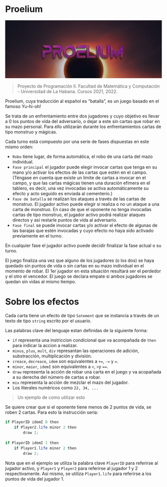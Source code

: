 # Proelium

![](proelium.png)

> Proyecto de Programación II.
> Facultad de Matemática y Computación - Universidad de La Habana.
> Cursos 2021, 2022.

Proelium, cuya traducción al español es “batalla”, es un juego basado en el famoso Yu-hi-oh!

Se trata de un enfrentamiento entre dos jugadores y cuyo objetivo es llevar a 0 los puntos de vida del adversario, o dejar a este sin cartas que robar en su mazo personal.
Para ello utilizarán durante los enfrentamientos cartas de tipo monstruo y mágicas.

Cada turno está compuesto por una serie de fases dispuestas en este mismo orden:

- `Robo` tiene lugar, de forma automática, el robo de una carta del mazo individual.
- `Fase principal`  el jugador puede elegir invocar cartas que tenga en su mano y/o activar los efectos de las cartas que estén en el campo.
(Téngase en cuenta que existe un límite de cartas a invocar en el campo, y que las cartas mágicas tienen una duración efímera en el tablero, es decir, una vez invocadas se activa automáticamente su efecto y acto seguido es enviada al cementerio.)
- `Fase de batalla` se realizan los ataques a través de las cartas de monstruo. El jugador activo puede elegir si realiza o no un ataque a una carta de monstruo. En caso de que el oponente no tenga invocadas cartas de tipo monstruo, el jugador activo podrá realizar ataques directos y así restarle puntos de vida al adversario. 
- `Fase final` se puede invocar cartas y/o activar el efecto de algunas de las barajas que estén invocadas y cuyo efecto no haya sido activado previamente en el turno.

En cualquier fase el jugador activo puede decidir finalizar la fase actual o su turno.

El juego finaliza una vez que alguno de los jugadores (o los dos) se haya quedado sin puntos de vida o sin cartas en su mazo individual en el momento de robar. El 1er jugador en esta situación resultará ser el perdedor y el otro el vencedor. El juego se declara empate si ambos jugadores se quedan sin vidas al mismo tiempo.

# Sobre los efectos

Cada carta tiene un efecto de tipo `Satement` que se instancia a través de un texto de tipo `string` escrito por el usuario.

Las palabras clave del lenguaje estan definidas de la siguiente forma:

- `if` representa una instriccion condicional que va acompañada de `then` para indicar la accion a realizar.
- `minus`, `plus`, `mult`, `div` represantan las operaciones de adición, substracción, multiplicación y división.
- `creace`, `decreace`, `idem` son equivalentes a `+=`, `-=` y `=`.
- `minor`, `maior`, `idemI` son equivalentes a `<`, `>`y `==`.
- `draw` representa la acción de robar una carta en el juego y va acopañada a su derecha del número de cartas a robar.
- `mix` representa la acción de mezclar el mazo del jugador.
- Los literales numéricos como `22, 34, ...`

> Un ejemplo de como utilizar esto

Se quiere crear que si el oponente tiene menos de 2 puntos de vida, se roben 2 cartas.
Para esto la instrucción sería:
```cs
if PlayerID idemI 0 then
    if Player2.life minor 2 then
        draw 2;

if PlayerID idemI 1 then
    if Player1.life minor 2 then
        draw 2;
```

Nota que en el ejemplo se utiliza la palabra clave `PlayerID` para referirse al jugador activo, y `Player1` y `Player2` para referirse al jugador 1 y 2 respectivamente. Asi mismo, se utiliza `Player1.life` para referirse a los puntos de vida del jugador 1.
